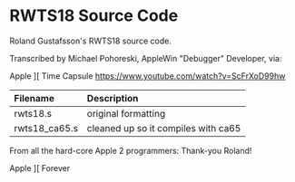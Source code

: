 # RWTS18 Source Code

Roland Gustafsson's RWTS18 source code.

Transcribed by Michael Pohoreski, AppleWin "Debugger" Developer, via:

Apple ][ Time Capsule
https://www.youtube.com/watch?v=ScFrXoD99hw

|Filename     |Description|
|:------------|:----------|
|rwts18.s     |original formatting                |
|rwts18_ca65.s|cleaned up so it compiles with ca65|

From all the hard-core Apple 2 programmers:
Thank-you Roland!

Apple \]\[ Forever

